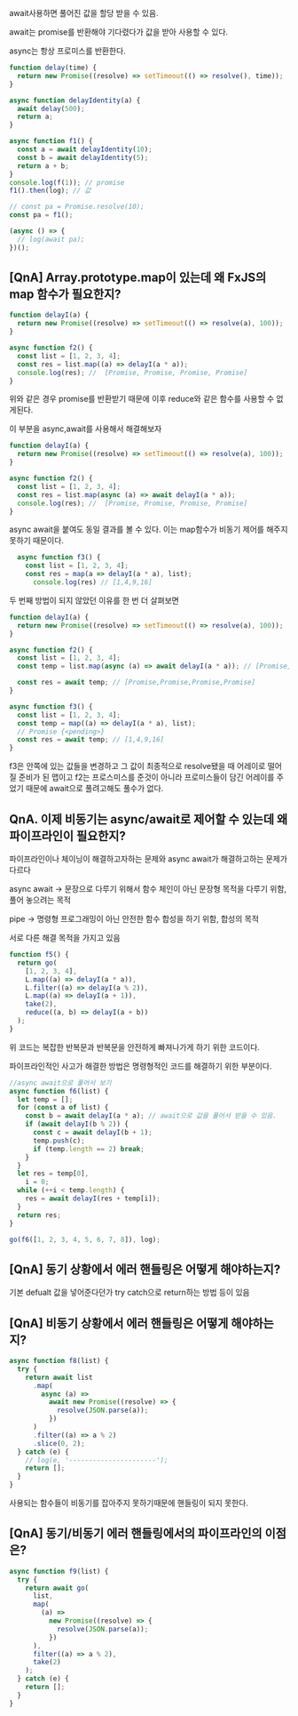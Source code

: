 await사용하면 풀어진 값을 할당 받을 수 있음.

await는 promise를 반환해야 기다렸다가 값을 받아 사용할 수 있다.

async는 항상 프로미스를 반환한다.

```jsx
function delay(time) {
  return new Promise((resolve) => setTimeout(() => resolve(), time));
}

async function delayIdentity(a) {
  await delay(500);
  return a;
}

async function f1() {
  const a = await delayIdentity(10);
  const b = await delayIdentity(5);
  return a + b;
}
console.log(f(1)); // promise
f1().then(log); // 값

// const pa = Promise.resolve(10);
const pa = f1();

(async () => {
  // log(await pa);
})();
```

## **[QnA] Array.prototype.map이 있는데 왜 FxJS의 map 함수가 필요한지?**

```jsx
function delayI(a) {
  return new Promise((resolve) => setTimeout(() => resolve(a), 100));
}

async function f2() {
  const list = [1, 2, 3, 4];
  const res = list.map((a) => delayI(a * a));
  console.log(res); //  [Promise, Promise, Promise, Promise]
}
```

위와 같은 경우 promise를 반환받기 때문에 이후 reduce와 같은 함수를 사용할 수 없게된다.

이 부분을 async,await를 사용해서 해결해보자

```jsx
function delayI(a) {
  return new Promise((resolve) => setTimeout(() => resolve(a), 100));
}

async function f2() {
  const list = [1, 2, 3, 4];
  const res = list.map(async (a) => await delayI(a * a));
  console.log(res); //  [Promise, Promise, Promise, Promise]
}
```

async await을 붙여도 동일 결과를 볼 수 있다. 이는 map함수가 비동기 제어를 해주지 못하기 때문이다.

```jsx
  async function f3() {
    const list = [1, 2, 3, 4];
    const res = map(a => delayI(a * a), list);
	  console.log(res) // [1,4,9,16]
```

두 번째 방법이 되지 않았던 이유를 한 번 더 살펴보면

```jsx
function delayI(a) {
  return new Promise((resolve) => setTimeout(() => resolve(a), 100));
}

async function f2() {
  const list = [1, 2, 3, 4];
  const temp = list.map(async (a) => await delayI(a * a)); // [Promise,Promise,Promise,Promise]

  const res = await temp; // [Promise,Promise,Promise,Promise]
}

async function f3() {
  const list = [1, 2, 3, 4];
  const temp = map((a) => delayI(a * a), list);
  // Promise {<pending>}
  const res = await temp; // [1,4,9,16]
}
```

f3은 안쪽에 있는 값들을 변경하고 그 값이 최종적으로 resolve됐을 때 어레이로 떨어질 준비가 된 맵이고 f2는 프로스미스를 준것이 아니라 프로미스들이 담긴 어레이를 주었기 때문에 await으로 풀려고해도 풀수가 없다.

## QnA. 이제 비동기는 async/await로 제어할 수 있는데 왜 파이프라인이 필요한지?

파이프라인이나 체이닝이 해결하고자하는 문제와 async await가 해결하고하는 문제가 다르다

async await → 문장으로 다루기 위해서 함수 체인이 아닌 문장형 목적을 다루기 위함, 풀어 놓으려는 목적

pipe → 명령형 프로그래밍이 아닌 안전한 함수 합성을 하기 위함, 합성의 목적

서로 다른 해결 목적을 가지고 있음

```jsx
function f5() {
  return go(
    [1, 2, 3, 4],
    L.map((a) => delayI(a * a)),
    L.filter((a) => delayI(a % 2)),
    L.map((a) => delayI(a + 1)),
    take(2),
    reduce((a, b) => delayI(a + b))
  );
}
```

위 코드는 복잡한 반복문과 반복문을 안전하게 빠져나가게 하기 위한 코드이다.

파이프라인적인 사고가 해결한 방법은 명령형적인 코드를 해결하기 위한 부분이다.

```jsx
//async await으로 풀어서 보기
async function f6(list) {
  let temp = [];
  for (const a of list) {
    const b = await delayI(a * a); // await으로 값을 풀어서 받을 수 있음.
    if (await delayI(b % 2)) {
      const c = await delayI(b + 1);
      temp.push(c);
      if (temp.length == 2) break;
    }
  }
  let res = temp[0],
    i = 0;
  while (++i < temp.length) {
    res = await delayI(res + temp[i]);
  }
  return res;
}

go(f6([1, 2, 3, 4, 5, 6, 7, 8]), log);
```

## **[QnA] 동기 상황에서 에러 핸들링은 어떻게 해야하는지?**

기본 defualt 값을 넣어준다던가 try catch으로 return하는 방법 등이 있음

## **[QnA] 비동기 상황에서 에러 핸들링은 어떻게 해야하는지?**

```jsx
async function f8(list) {
  try {
    return await list
      .map(
        async (a) =>
          await new Promise((resolve) => {
            resolve(JSON.parse(a));
          })
      )
      .filter((a) => a % 2)
      .slice(0, 2);
  } catch (e) {
    // log(e, '----------------------');
    return [];
  }
}
```

사용되는 함수들이 비동기를 잡아주지 못하기때문에 핸들링이 되지 못한다.

## **[QnA] 동기/비동기 에러 핸들링에서의 파이프라인의 이점은?**

```jsx
async function f9(list) {
  try {
    return await go(
      list,
      map(
        (a) =>
          new Promise((resolve) => {
            resolve(JSON.parse(a));
          })
      ),
      filter((a) => a % 2),
      take(2)
    );
  } catch (e) {
    return [];
  }
}
```
